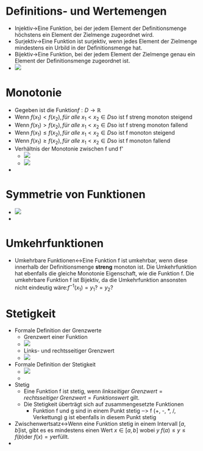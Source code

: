 # Definitions- und Wertemengen 
- Injektiv→Eine Funktion, bei der jedem Element der Definitionsmenge höchstens ein Element der Zielmenge zugeordnet wird.
- Surjektiv→Eine Funktion ist surjektiv, wenn jedes Element der Zielmenge mindestens ein Urbild in der Definitionsmenge hat.
- Bijektiv→Eine Funktion, bei der jedem Element der Zielmenge genau ein Element der Definitionsmenge zugeordnet ist.
- ![](https://remnote-user-data.s3.amazonaws.com/GnHqnVvsotGWQQ9ODUr-1YGXGICkRv8hNpKtdvHsFQVdYhzOme-a1zLS3Ix-L1kyTWQt09cLUDAV0YL_-xF0Rc1XkbnO3Ar3lN71ElXt35f43Dv_Zw2Fup3RsrATE8Zf.png)
# Monotonie 
- Gegeben ist die Funktion$f : D \rightarrow \mathbb{R}$
- Wenn $f(x_1) < f(x_2), für\ alle\ x_1 < x_2 \in D$so ist f streng monoton steigend
- Wenn $f(x_1) > f(x_2),für\ alle\  x_1 < x_2 \in D$so ist f streng monoton fallend
- Wenn $f(x_1) \leq f(x_2),für\ alle\  x_1 < x_2 \in D$so ist f monoton steigend
- Wenn $f(x_1) \geq f(x_2),für\ alle\  x_1 < x_2 \in D$so ist f monoton fallend
- Verhältnis der Monotonie zwischen f und f'
    - ![](https://remnote-user-data.s3.amazonaws.com/EObmoOFLfCnTd5f_UtFM3qF_k4wjfSDlr-IsTSF-YQei3QnWmpKUq3PpR5YQmdM5JAdMhd4dfser4ZwWHE886Q3voHM3yQQDlZbvSFXN_jUMHLMLEJVj9rZEQV67P6Dx.png)
    - ![](https://remnote-user-data.s3.amazonaws.com/Br3xq10qzeH1neGI05TZW5WX-mmEV8gIcdAIJpCsoJbNacWSs_WBv9pFYoMqzTdiREkkvO7G3yVzuhkZycwu8W0fEN-jC7dGjFZm77fwPtDfJLJcGXqWxWvtDOPqxwiu.png)
- 
# Symmetrie von Funktionen 
- ![](https://remnote-user-data.s3.amazonaws.com/cKrwMIQluqKhD1wBCbPTLu85uUwS95bQc3yNUDM3Sa9UMWVcRGfAYMWYD1Rlfq3ibq05btrftPHDu6ySqrGPuyrXF7pIdayjusl7WPytEoR6grWxe4DNwik6xM_-myyY.png)
- 
# Umkehrfunktionen 
- Umkehrbare Funktionen↔Eine Funktion f ist umkehrbar, wenn diese innerhalb der Definitionsmenge **streng** monoton ist. Die Umkehrfunktion hat ebenfalls die gleiche Monotonie Eigenschaft, wie die Funktion f. Die umkehrbare Funktion f ist Bijektiv, da die Umkehrfunktion ansonsten nicht eindeutig wäre:$f^{-1}(x_1) = y_1? = y_2?$
# Stetigkeit 
- Formale Definition der Grenzwerte
    - Grenzwert einer Funktion
    - ![](https://remnote-user-data.s3.amazonaws.com/FY4ABktjpgKu5-RTbR7f2TGKvFlrIMs7VarYteqxtMvdhWSPE7lepiHCTtwwd5qNlc2F-26f7Xjd0hACgyfH1SD1hAJXFb6bako5TPXrERSbNkCedyjVv_vX5pm9obqS.png)
    - Links- und rechtsseitiger Grenzwert
    - ![](https://remnote-user-data.s3.amazonaws.com/EHk_5iJ56HeR3UDLZwl3pr38qkYpKVHussRuBh0HzPdaesvskRInj6Z1Hqb4BpSj_pM-GcsXky7MGsszxGgCH_OuqWFShej32mTz-lTwjcWiG2nOsZnSSyWSNPaMo8cd.png)
- Formale Definition der Stetigkeit
    - ![](https://remnote-user-data.s3.amazonaws.com/zxc8mTeoIbOBpA6yQ5tlL8U6IWr4ai2xj7V-DMU3GefCEvDHleyaMLW5w2887ftInhzmuBQOK3A8mN-RvV9gBRd6w8avhYRLcTgsc3aj7EzpCJENOIBmTHcWnjvxthpB.png)
    - 
- Stetig
    - Eine Funktion f ist stetig, wenn $linkseitiger\ Grenzwert = rechtsseitiger\ Grenzwert = Funktionswert$ gilt. 
    - Die Stetigkeit überträgt sich auf zusammengesetzte Funktionen
        - Funktion f und g sind in einem Punkt stetig ‒> f (+, -, *, /, Verkettung) g ist ebenfalls in diesem Punkt stetig
- Zwischenwertsatz↔Wenn eine Funktion stetig in einem Intervall $[a, b]$ist, gibt es es mindestens einen Wert $x \in [a, b]$ wobei $y$ $f(a) \leq y \leq f(b)$der $f(x) = y$erfüllt.
- 
